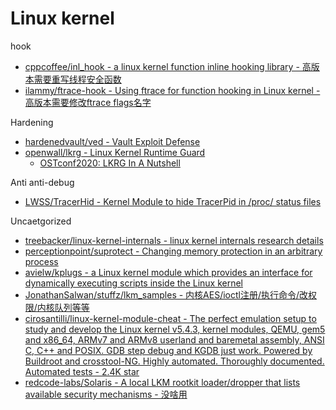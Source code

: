 # Linux kernel

hook

* [cppcoffee/inl_hook - a linux kernel function inline hooking library - 高版本需要重写线程安全函数](https://github.com/cppcoffee/inl_hook)
* [ilammy/ftrace-hook - Using ftrace for function hooking in Linux kernel - 高版本需要修改ftrace flags名字](https://github.com/ilammy/ftrace-hook)

Hardening

* [hardenedvault/ved - Vault Exploit Defense](https://github.com/hardenedvault/ved)
* [openwall/lkrg - Linux Kernel Runtime Guard](https://github.com/openwall/lkrg)
  * [OSTconf2020: LKRG In A Nutshell](https://www.openwall.com/presentations/OSTconf2020-LKRG-In-A-Nutshell/OSTconf2020-LKRG-In-A-Nutshell.pdf)

Anti anti-debug

* [LWSS/TracerHid - Kernel Module to hide TracerPid in /proc/ status files](https://github.com/LWSS/TracerHid)

Uncaetgorized

* [treebacker/linux-kernel-internals - linux kernel internals research details](https://github.com/treebacker/linux-kernel-internals)
* [perceptionpoint/suprotect - Changing memory protection in an arbitrary process](https://github.com/perceptionpoint/suprotect)
* [avielw/kplugs - a Linux kernel module which provides an interface for dynamically executing scripts inside the Linux kernel](https://github.com/avielw/kplugs)
* [JonathanSalwan/stuffz/lkm_samples - 内核AES/ioctl注册/执行命令/改权限/内核队列等等](https://github.com/JonathanSalwan/stuffz/tree/master/lkm_samples)
* [cirosantilli/linux-kernel-module-cheat - The perfect emulation setup to study and develop the Linux kernel v5.4.3, kernel modules, QEMU, gem5 and x86_64, ARMv7 and ARMv8 userland and baremetal assembly, ANSI C, C++ and POSIX. GDB step debug and KGDB just work. Powered by Buildroot and crosstool-NG. Highly automated. Thoroughly documented. Automated tests - 2.4K star](https://github.com/cirosantilli/linux-kernel-module-cheat)
* [redcode-labs/Solaris - A local LKM rootkit loader/dropper that lists available security mechanisms - 没啥用](https://github.com/redcode-labs/Solaris)
